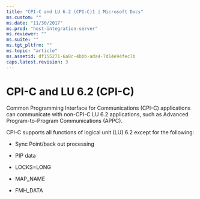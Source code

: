```yaml
---
title: "CPI-C and LU 6.2 (CPI-C)1 | Microsoft Docs"
ms.custom: ""
ms.date: "11/30/2017"
ms.prod: "host-integration-server"
ms.reviewer: ""
ms.suite: ""
ms.tgt_pltfrm: ""
ms.topic: "article"
ms.assetid: df155271-6a8c-4bbb-ada4-7d14e94fec7b
caps.latest.revision: 3
---
```

# CPI-C and LU 6.2 (CPI-C)
Common Programming Interface for Communications (CPI-C) applications can communicate with non-CPI-C LU 6.2 applications, such as Advanced Program-to-Program Communications (APPC).  
  
 CPI-C supports all functions of logical unit (LU) 6.2 except for the following:  
  
-   Sync Point/back out processing  
  
-   PIP data  
  
-   LOCKS=LONG  
  
-   MAP_NAME  
  
-   FMH_DATA
